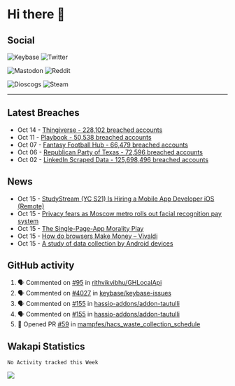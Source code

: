 # Hi there 🖖

## Social

![Keybase](https://img.shields.io/keybase/pgp/phixion_?color=blue&label=keybase&logo=keybase&logoColor=white&style=flat-square)
![Twitter](https://img.shields.io/twitter/follow/ridelore?&label=twitter%20%40ridelore&color=blue&logo=twitter&logoColor=white&style=flat-square)

![Mastodon](https://img.shields.io/mastodon/follow/49105?color=blue&domain=https%3A%2F%2Fchaos.social&label=chaos.social%20%40phixion&logo=mastodon&logoColor=white&style=flat-square) ![Reddit](https://img.shields.io/reddit/user-karma/combined/pheexx?color=blue&label=u%2Fpheexx&logo=reddit&logoColor=white&style=flat-square)

![Dioscogs](https://img.shields.io/static/v1?style=flat-square&message=ridelore&color=blue&logo=discogs&logoColor=white&label=discogs)
![Steam](https://img.shields.io/static/v1?style=flat-square&message=phixion_&color=blue&logo=steam&logoColor=white&label=steam)

<!--
![Spotify](https://spotify-recently-played-readme.vercel.app/api?user=ridelore)
-->

---

## Latest Breaches

<!--
for https://github.com/phixion/phixion/blob/main/.github/workflows/feeds.yml
-->
<!--START_SECTION:haveibeenpwnd-->
- Oct 14 - [Thingiverse - 228,102 breached accounts](https://haveibeenpwned.com/PwnedWebsites#Thingiverse)
- Oct 11 - [Playbook - 50,538 breached accounts](https://haveibeenpwned.com/PwnedWebsites#Playbook)
- Oct 07 - [Fantasy Football Hub - 66,479 breached accounts](https://haveibeenpwned.com/PwnedWebsites#FantasyFootballHub)
- Oct 06 - [Republican Party of Texas - 72,596 breached accounts](https://haveibeenpwned.com/PwnedWebsites#RepublicanPartyOfTexas)
- Oct 02 - [LinkedIn Scraped Data - 125,698,496 breached accounts](https://haveibeenpwned.com/PwnedWebsites#LinkedInScrape)
<!--END_SECTION:haveibeenpwnd-->

## News

<!--
for https://github.com/phixion/phixion/blob/main/.github/workflows/feeds.yml
-->
<!--START_SECTION:hn-->
- Oct 15 - [StudyStream (YC S21) Is Hiring a Mobile App Developer iOS (Remote)](https://www.ycombinator.com/companies/studystream/jobs/On2eXOU-mobile-app-developer-ios)
- Oct 15 - [Privacy fears as Moscow metro rolls out facial recognition pay system](https://www.theguardian.com/world/2021/oct/15/privacy-fears-moscow-metro-rolls-out-facial-recognition-pay-system)
- Oct 15 - [The Single-Page-App Morality Play](https://www.baldurbjarnason.com/2021/single-page-app-morality-play/)
- Oct 15 - [How do browsers Make Money – Vivaldi](https://vivaldi.com/blog/vivaldi-business-model/)
- Oct 15 - [A study of data collection by Android devices](https://lwn.net/Articles/872639/)
<!--END_SECTION:hn-->

## GitHub activity

<!--
for https://github.com/phixion/phixion/blob/main/.github/workflows/activity.yml
-->
<!--START_SECTION:activity-->
1. 🗣 Commented on [#95](https://github.com/rithvikvibhu/GHLocalApi/issues/95) in [rithvikvibhu/GHLocalApi](https://github.com/rithvikvibhu/GHLocalApi)
2. 🗣 Commented on [#4027](https://github.com/keybase/keybase-issues/issues/4027) in [keybase/keybase-issues](https://github.com/keybase/keybase-issues)
3. 🗣 Commented on [#155](https://github.com/hassio-addons/addon-tautulli/issues/155) in [hassio-addons/addon-tautulli](https://github.com/hassio-addons/addon-tautulli)
4. 🗣 Commented on [#155](https://github.com/hassio-addons/addon-tautulli/issues/155) in [hassio-addons/addon-tautulli](https://github.com/hassio-addons/addon-tautulli)
5. 💪 Opened PR [#59](https://github.com/mampfes/hacs_waste_collection_schedule/pull/59) in [mampfes/hacs_waste_collection_schedule](https://github.com/mampfes/hacs_waste_collection_schedule)
<!--END_SECTION:activity-->

## Wakapi Statistics

<!--
for https://github.com/phixion/phixion/blob/main/.github/workflows/waka.yml
-->
<!--START_SECTION:waka-->
```text
No Activity tracked this Week
```
<!--END_SECTION:waka-->

<!--
for https://yhype.me
-->
![](https://hit.yhype.me/github/profile?user_id=13013670)

